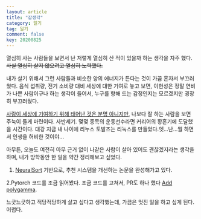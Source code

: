 ```yaml
---
layout: article
title: "잡생각"
category: 일기
tag: 일기
comment: false
key: 20200825
---
```



열심히 사는 사람들을 보면서 난 저렇게 열심히 산 적이 있을까 하는 생각을 자주 했다.
~~사실 열심히 살지 않으려고 열심히 노력했다.~~

내가 살기 위해서 그런 사람들과 비슷한 양의 에너지가 든다는 것이 가끔 혼자서 부끄러웠다. 음식 섭취량, 전기 소비량 대비 세상에 대한 기여로 놓고 보면, 이현성은 정말 연비가 나쁜 사람이구나 하는 생각이 들어서, 누구를 향해 드는 감정인지는 모르겠지만 굉장히 부끄러웠다.

[사람이 세상에 기여하기 위해 태어난 것은 분명 아니지만](https://www.vox.com/policy-and-politics/2019/10/24/20919030/meritocracy-book-daniel-markovits-inequality-rich), 나보다 잘 하는 사람을 보면 주눅이 들게 마련이다. 사반세기. 몇몇 종목의 운동선수라면 커리어의 황혼기에 도달했을 시간이다. 대강 지금 내 나이에 리누스 토발즈는 리눅스를 만들었다.엣...난...뭘 하면서 인생을 허비한 것이야...

아무튼, 오늘도 여전히 아무 근거 없이 나같은 사람이 살아 있어도 괜찮겠지라는 생각을 하며, 내가 방학동안 한 일을 약간 정리해보고 싶었다.


1. [NeuralSort](https://ita9naiwa.github.io/recommender%20systems/2020/07/11/neuralsort.html) 기반으로, 추천 시스템을 개선하는 논문을 완성해가고 있다.

2.Pytorch 코드를 조금 읽어봤다. 조금 코드를 고쳐서, PR도 하나 했다 [Add polygamma](https://github.com/pytorch/pytorch/commit/91b090ceaff54d0d407f23e4cd80bcfdf3aaa226).

느긋느긋하고 적당적당하게 살고 싶다고 생각했는데, 가끔은 멋진 일을 하고 싶게 된다. 어렵다.